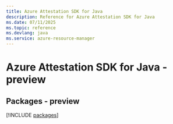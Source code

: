 ```yaml
---
title: Azure Attestation SDK for Java
description: Reference for Azure Attestation SDK for Java
ms.date: 07/11/2025
ms.topic: reference
ms.devlang: java
ms.service: azure-resource-manager
---
```

# Azure Attestation SDK for Java - preview
## Packages - preview
[!INCLUDE [packages](attestation-index.md)]